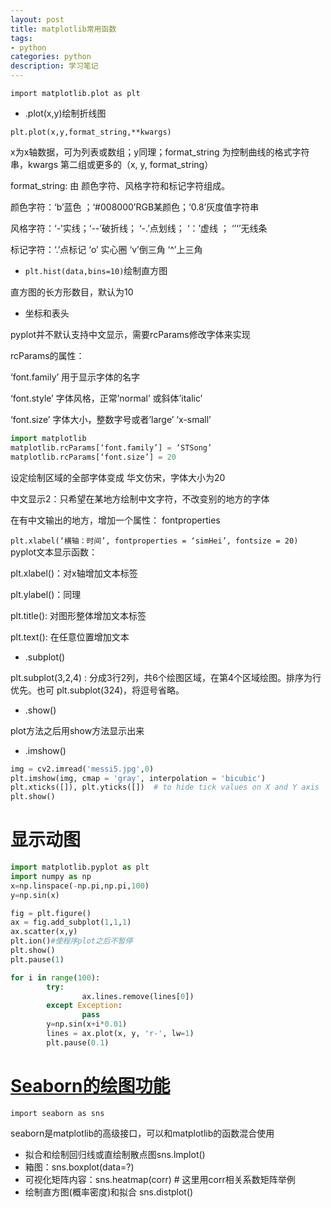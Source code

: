 ```yaml
---
layout: post
title: matplotlib常用函数
tags:
- python
categories: python
description: 学习笔记
---
```


`import matplotlib.plot as plt`

* .plot(x,y)绘制折线图

`plt.plot(x,y,format_string,**kwargs)`

x为x轴数据，可为列表或数组；y同理；format_string 为控制曲线的格式字符串，kwargs 第二组或更多的（x, y, format_string）

format_string: 由 颜色字符、风格字符和标记字符组成。

颜色字符：‘b’蓝色  ；‘#008000’RGB某颜色；‘0.8’灰度值字符串

风格字符：‘-’实线；‘--’破折线； ‘-.’点划线； ‘：’虚线 ； ‘’‘’无线条

标记字符：‘.’点标记  ‘o’ 实心圈 ‘v’倒三角  ‘^’上三角

* `plt.hist(data,bins=10)`绘制直方图

直方图的长方形数目，默认为10


* 坐标和表头

pyplot并不默认支持中文显示，需要rcParams修改字体来实现

rcParams的属性：

‘font.family’ 用于显示字体的名字

‘font.style’ 字体风格，正常’normal’ 或斜体’italic’

‘font.size’ 字体大小，整数字号或者’large’   ‘x-small’

```python
import matplotlib
matplotlib.rcParams[‘font.family’] = ‘STSong’
matplotlib.rcParams[‘font.size’] = 20
```
设定绘制区域的全部字体变成 华文仿宋，字体大小为20

中文显示2：只希望在某地方绘制中文字符，不改变别的地方的字体

在有中文输出的地方，增加一个属性： fontproperties

`plt.xlabel(‘横轴：时间’, fontproperties = ‘simHei’, fontsize = 20)`
pyplot文本显示函数：

plt.xlabel()：对x轴增加文本标签

plt.ylabel()：同理

plt.title(): 对图形整体增加文本标签

plt.text(): 在任意位置增加文本

* .subplot()

plt.subplot(3,2,4) :  分成3行2列，共6个绘图区域，在第4个区域绘图。排序为行优先。也可 plt.subplot(324)，将逗号省略。

* .show()

plot方法之后用show方法显示出来

* .imshow()

```python
img = cv2.imread('messi5.jpg',0)
plt.imshow(img, cmap = 'gray', interpolation = 'bicubic')
plt.xticks([]), plt.yticks([])  # to hide tick values on X and Y axis
plt.show()
```

# 显示动图

```python
import matplotlib.pyplot as plt
import numpy as np
x=np.linspace(-np.pi,np.pi,100)
y=np.sin(x)

fig = plt.figure()
ax = fig.add_subplot(1,1,1)
ax.scatter(x,y)
plt.ion()#使程序plot之后不暂停
plt.show()
plt.pause(1)

for i in range(100):
        try:
                ax.lines.remove(lines[0])
        except Exception:
                pass
        y=np.sin(x+i*0.01)
        lines = ax.plot(x, y, 'r-', lw=1)
        plt.pause(0.1)
```



# [Seaborn的绘图功能](https://blog.csdn.net/kineslave/article/details/82344109)

`import seaborn as sns`

seaborn是matplotlib的高级接口，可以和matplotlib的函数混合使用

* 拟合和绘制回归线或直绘制散点图sns.lmplot()
* 箱图：sns.boxplot(data=?)
* 可视化矩阵内容：sns.heatmap(corr) # 这里用corr相关系数矩阵举例
* 绘制直方图(概率密度)和拟合 sns.distplot()
